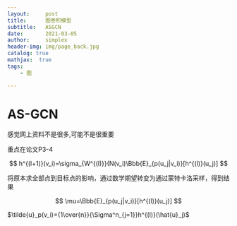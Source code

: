 ```yaml
---
layout:     post
title:      图卷积模型
subtitle:   ASGCN
date:       2021-03-05
author:     simplex
header-img: img/page_back.jpg
catalog: true
mathjax:  true
tags:
    - 图

---
```


# AS-GCN

感觉网上资料不是很多,可能不是很重要

重点在论文P3-4



$$
h^{(l+1)}(v_i)=\sigma_{W^{(l)}}(N(v_i)\Bbb{E}_{p(u_j|v_i)}[h^{(l)}(u_j)]
$$






将原本求全部点到目标点的影响，通过数学期望转变为通过蒙特卡洛采样，得到结果


$$
\mu=\Bbb{E}_{p(u_j|v_i)}[h^{(l)}(u_j)]
$$






$\tilde{u}_p(v_i)={1\over{n}}{\Sigma^n_{j=1}}h^{(l)}(\hat{u}_j)$

